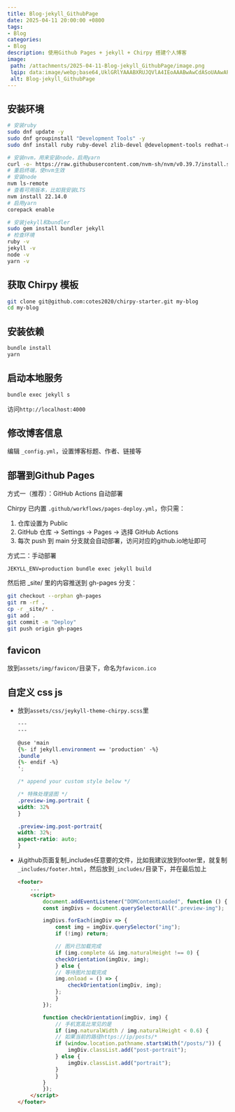 ```yaml
---
title: Blog-jekyll_GithubPage
date: 2025-04-11 20:00:00 +0800
tags:
- Blog
categories:
- Blog
description: 使用Github Pages + jekyll + Chirpy 搭建个人博客
image:
 path: /attachments/2025-04-11-Blog-jekyll_GithubPage/image.png
 lqip: data:image/webp;base64,UklGRlYAAABXRUJQVlA4IEoAAABwAwCdASoUAAwAPxFysFAsJqSisAgBgCIJZwDLLCFb+dJqHwAA/uhH2RxB1rLpp7Ghs/sDlUGABxlxwr/xUw9jsu3JPjEteJN6AA==
 alt: Blog-jekyll_GithubPage  
---
```


## 安装环境

```bash
# 安装ruby
sudo dnf update -y
sudo dnf groupinstall "Development Tools" -y
sudo dnf install ruby ruby-devel zlib-devel @development-tools redhat-rpm-config -y

# 安装nvm，用来安装node，启用yarn
curl -o- https://raw.githubusercontent.com/nvm-sh/nvm/v0.39.7/install.sh | bash
# 重启终端，使nvm生效
# 安装node
nvm ls-remote
# 查看可用版本，比如我安装LTS
nvm install 22.14.0
# 启用yarn
corepack enable

# 安装jekyll和bundler
sudo gem install bundler jekyll
# 检查环境
ruby -v
jekyll -v
node -v
yarn -v
```

## 获取 Chirpy 模板

```bash
git clone git@github.com:cotes2020/chirpy-starter.git my-blog
cd my-blog
```

## 安装依赖

```bash
bundle install
yarn
```

## 启动本地服务

```bash
bundle exec jekyll s
```

访问`http://localhost:4000`

## 修改博客信息

编辑 `_config.yml`，设置博客标题、作者、链接等

## 部署到Github Pages

方式一（推荐）：GitHub Actions 自动部署

Chirpy 已内置 `.github/workflows/pages-deploy.yml`，你只需：

1. 仓库设置为 Public
2. GitHub 仓库 → Settings → Pages → 选择 GitHub Actions
3. 每次 push 到 main 分支就会自动部署，访问对应的github.io地址即可

方式二：手动部署
```
JEKYLL_ENV=production bundle exec jekyll build
```

然后把 _site/ 里的内容推送到 gh-pages 分支：
```bash
git checkout --orphan gh-pages
git rm -rf .
cp -r _site/* .
git add .
git commit -m "Deploy"
git push origin gh-pages
```

## favicon

放到`assets/img/favicon/`目录下，命名为`favicon.ico`

## 自定义 css js

* 放到`assets/css/jeykyll-theme-chirpy.scss`里
    ```scss
    ---
    ---

    @use 'main
    {%- if jekyll.environment == 'production' -%}
    .bundle
    {%- endif -%}
    ';

    /* append your custom style below */

    /* 特殊处理竖图 */
    .preview-img.portrait {
    width: 32%
    }

    .preview-img.post-portrait{
    width: 32%;
    aspect-ratio: auto;
    }
    ```
* 从github页面复制_includes任意要的文件，比如我建议放到footer里，就复制`_includes/footer.html`，然后放到`_includes/`目录下，并在最后加上
    ```html
    <footer>
        ...
        <script>
            document.addEventListener("DOMContentLoaded", function () {
            const imgDivs = document.querySelectorAll(".preview-img");

            imgDivs.forEach(imgDiv => {
                const img = imgDiv.querySelector("img");
                if (!img) return;

                // 图片已加载完成
                if (img.complete && img.naturalHeight !== 0) {
                checkOrientation(imgDiv, img);
                } else {
                // 等待图片加载完成
                img.onload = () => {
                    checkOrientation(imgDiv, img);
                };
                }
            });

            function checkOrientation(imgDiv, img) {
                // 手机宽高比常见的是
                if (img.naturalWidth / img.naturalHeight < 0.6) {
                // 如果当前的路径https://ip/posts/*
                if (window.location.pathname.startsWith("/posts/")) {
                    imgDiv.classList.add("post-portrait");
                } else {
                    imgDiv.classList.add("portrait");
                }
                }
            }
            });
        </script>
    </footer>
    ```